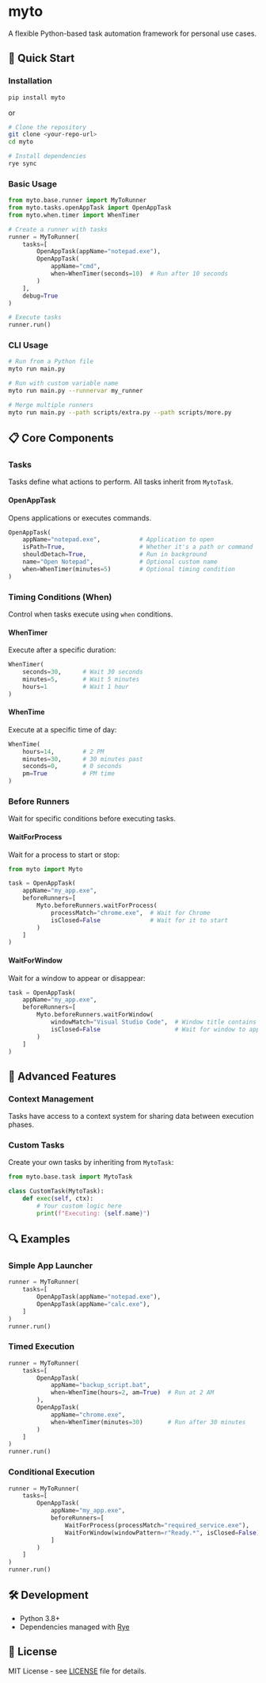 # myto

A flexible Python-based task automation framework for personal use cases.

## 🚀 Quick Start

### Installation
```bash
pip install myto
```

or

```bash
# Clone the repository
git clone <your-repo-url>
cd myto

# Install dependencies
rye sync
```

### Basic Usage
```python
from myto.base.runner import MyToRunner
from myto.tasks.openAppTask import OpenAppTask
from myto.when.timer import WhenTimer

# Create a runner with tasks
runner = MyToRunner(
    tasks=[
        OpenAppTask(appName="notepad.exe"),
        OpenAppTask(
            appName="cmd", 
            when=WhenTimer(seconds=10)  # Run after 10 seconds
        )
    ],
    debug=True
)

# Execute tasks
runner.run()
```

### CLI Usage
```bash
# Run from a Python file
myto run main.py

# Run with custom variable name
myto run main.py --runnervar my_runner

# Merge multiple runners
myto run main.py --path scripts/extra.py --path scripts/more.py
```

## 📋 Core Components

### Tasks
Tasks define what actions to perform. All tasks inherit from `MytoTask`.

#### OpenAppTask
Opens applications or executes commands.

```python
OpenAppTask(
    appName="notepad.exe",           # Application to open
    isPath=True,                     # Whether it's a path or command
    shouldDetach=True,               # Run in background
    name="Open Notepad",             # Optional custom name
    when=WhenTimer(minutes=5)        # Optional timing condition
)
```

### Timing Conditions (When)
Control when tasks execute using `when` conditions.

#### WhenTimer
Execute after a specific duration:
```python
WhenTimer(
    seconds=30,      # Wait 30 seconds
    minutes=5,       # Wait 5 minutes  
    hours=1          # Wait 1 hour
)
```

#### WhenTime
Execute at a specific time of day:
```python
WhenTime(
    hours=14,        # 2 PM
    minutes=30,      # 30 minutes past
    seconds=0,       # 0 seconds
    pm=True          # PM time
)
```

### Before Runners
Wait for specific conditions before executing tasks.

#### WaitForProcess
Wait for a process to start or stop:
```python
from myto import Myto

task = OpenAppTask(
    appName="my_app.exe",
    beforeRunners=[
        Myto.beforeRunners.waitForProcess(
            processMatch="chrome.exe",  # Wait for Chrome
            isClosed=False              # Wait for it to start
        )
    ]
)
```

#### WaitForWindow
Wait for a window to appear or disappear:
```python
task = OpenAppTask(
    appName="my_app.exe", 
    beforeRunners=[
        Myto.beforeRunners.waitForWindow(
            windowMatch="Visual Studio Code",  # Window title contains this
            isClosed=False                     # Wait for window to appear
        )
    ]
)
```

## 🔧 Advanced Features

### Context Management
Tasks have access to a context system for sharing data between execution phases.

### Custom Tasks
Create your own tasks by inheriting from `MytoTask`:

```python
from myto.base.task import MytoTask

class CustomTask(MytoTask):
    def exec(self, ctx):
        # Your custom logic here
        print(f"Executing: {self.name}")
```

## 🔍 Examples

### Simple App Launcher
```python
runner = MyToRunner(
    tasks=[
        OpenAppTask(appName="notepad.exe"),
        OpenAppTask(appName="calc.exe"),
    ]
)
runner.run()
```

### Timed Execution
```python
runner = MyToRunner(
    tasks=[
        OpenAppTask(
            appName="backup_script.bat",
            when=WhenTime(hours=2, am=True)  # Run at 2 AM
        ),
        OpenAppTask(
            appName="chrome.exe",
            when=WhenTimer(minutes=30)       # Run after 30 minutes
        )
    ]
)
runner.run()
```

### Conditional Execution
```python
runner = MyToRunner(
    tasks=[
        OpenAppTask(
            appName="my_app.exe",
            beforeRunners=[
                WaitForProcess(processMatch="required_service.exe"),
                WaitForWindow(windowPattern=r"Ready.*", isClosed=False)
            ]
        )
    ]
)
runner.run()
```

## 🛠️ Development

- Python 3.8+
- Dependencies managed with [Rye](https://rye-up.com/)

## 📄 License

MIT License - see [LICENSE](LICENSE) file for details.
